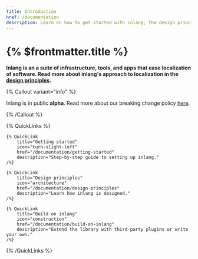 ```yaml
---
title: Introduction
href: /documentation
description: Learn on how to get started with inlang, the design principles, and more.
---
```


# {% $frontmatter.title %}

**Inlang is an a suite of infrastructure, tools, and apps that ease localization of software. Read more about inlang's approach to localization in the [design principles](/documentation/design-principles).**

{% Callout variant="info" %}

Inlang is in public **alpha**. Read more about our breaking change policy [here](/documentation/breaking-changes).

{% /Callout %}

{% QuickLinks %}

    {% QuickLink
        title="Getting started"
        icon="turn-slight-left"
        href="/documentation/getting-started"
        description="Step-by-step guide to setting up inlang."
    /%}

    {% QuickLink
        title="Design principles"
        icon="architecture"
        href="/documentation/design-principles"
        description="Learn how inlang is designed."
    /%}

    {% QuickLink
        title="Build on inlang"
        icon="construction"
        href="/documentation/build-on-inlang"
        description="Extend the library with third-party plugins or write your own."
    /%}

{% /QuickLinks %}
